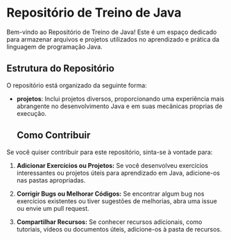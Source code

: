 # Repositório de Treino de Java

Bem-vindo ao Repositório de Treino de Java! Este é um espaço dedicado para armazenar arquivos e projetos utilizados no aprendizado e prática da linguagem de programação Java.

## Estrutura do Repositório

O repositório está organizado da seguinte forma:

- **projetos**: Inclui projetos diversos, proporcionando uma experiência mais abrangente no desenvolvimento Java e em suas mecânicas proprias de execução.

  ## Como Contribuir

Se você quiser contribuir para este repositório, sinta-se à vontade para:

1. **Adicionar Exercícios ou Projetos:** Se você desenvolveu exercícios interessantes ou projetos úteis para aprendizado em Java, adicione-os nas pastas apropriadas.

2. **Corrigir Bugs ou Melhorar Códigos:** Se encontrar algum bug nos exercícios existentes ou tiver sugestões de melhorias, abra uma issue ou envie um pull request.

3. **Compartilhar Recursos:** Se conhecer recursos adicionais, como tutoriais, vídeos ou documentos úteis, adicione-os à pasta de recursos.



